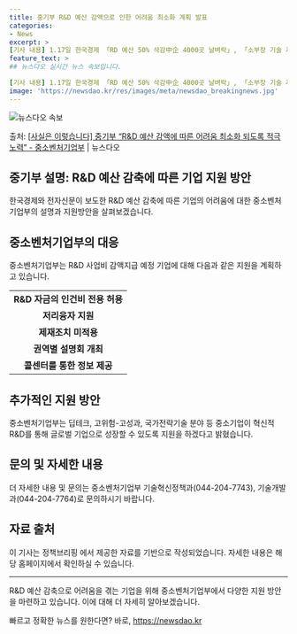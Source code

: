 ```yaml
---
title: 중기부 R&D 예산 감액으로 인한 어려움 최소화 계획 발표
categories:
- News
excerpt: >
[기사 내용] 1.17일 한국경제 「RD 예산 50% 삭감中企 4000곳 날벼락」, 「소부장 기술 자립도 유…
feature_text: >
## 뉴스다오 실시간 뉴스 속보입니다.

[기사 내용] 1.17일 한국경제 「RD 예산 50% 삭감中企 4000곳 날벼락」, 「소부장 기술 자립도 유…
image: 'https://newsdao.kr/res/images/meta/newsdao_breakingnews.jpg'
---
```


![뉴스다오 속보](https://newsdao.kr/res/images/meta/newsdao_breakingnews.jpg)

<p>출처: <a href="https://newsdao.kr/3034" rel="dofollow">[사실은 이렇습니다] 중기부 “R&D 예산 감액에 따른 어려움 최소화 되도록 적극 노력” - 중소벤처기업부</a> | 뉴스다오</p>

<h2>중기부 설명: R&D 예산 감축에 따른 기업 지원 방안</h2>
<p data-ke-size="size16">한국경제와 전자신문이 보도한 R&D 예산 감축에 따른 기업의 어려움에 대한 중소벤처기업부의 설명과 지원방안을 살펴보겠습니다.</p>

<h2>중소벤처기업부의 대응</h2>
<p data-ke-size="size16">중소벤처기업부는 R&D 사업비 감액지급 예정 기업에 대해 다음과 같은 지원을 계획하고 있습니다.</p>
<table>
  <tr>
    <td style="text-align: center; height: 17px;"><b>R&D 자금의 인건비 전용 허용</b></td>
  </tr>
  <tr>
    <td style="text-align: center; height: 17px;"><b>저리융자 지원</b></td>
  </tr>
  <tr>
    <td style="text-align: center; height: 17px;"><b>제재조치 미적용</b></td>
  </tr>
  <tr>
    <td style="text-align: center; height: 17px;"><b>권역별 설명회 개최</b></td>
  </tr>
  <tr>
    <td style="text-align: center; height: 17px;"><b>콜센터를 통한 정보 제공</b></td>
  </tr>
</table>

<h2>추가적인 지원 방안</h2>
<p data-ke-size="size16">중소벤처기업부는 딥테크, 고위험-고성과, 국가전략기술 분야 등 중소기업이 혁신적 R&D를 통해 글로벌 기업으로 성장할 수 있도록 지원을 하겠다고 밝혔습니다.</p>

<h2>문의 및 자세한 내용</h2>
<p data-ke-size="size16">더 자세한 내용 및 문의는 중소벤처기업부 기술혁신정책과(044-204-7743), 기술개발과(044-204-7764)로 문의하시기 바랍니다.</p>

<h2>자료 출처</h2>
<p data-ke-size="size16">이 기사는 정책브리핑 에서 제공한 자료를 기반으로 작성되었습니다. 자세한 내용은 해당 홈페이지에서 확인하실 수 있습니다.</p>

<hr>

<p data-ke-size="size16">R&D 예산 감축으로 어려움을 겪는 기업을 위해 중소벤처기업부에서 다양한 지원 방안을 마련하고 있습니다. 이에 대해 더 자세히 알아보겠습니다.</p> 

빠르고 정확한 뉴스를 원한다면? 바로, <a href="https://newsdao.kr" rel="dofollow">https://newsdao.kr</a>


    
